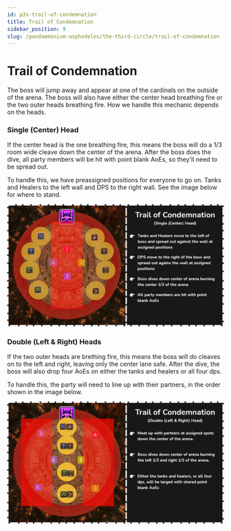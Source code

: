 ```yaml
---
id: p3s-trail-of-condemnation
title: Trail of Condemnation
sidebar_position: 9
slug: /pandaemonium-asphodelos/the-third-circle/trail-of-condemnation
---
```


# Trail of Condemnation
The boss will jump away and appear at one of the cardinals on the outside of the arena.  The boss will also have either the center head breathing fire or the two outer heads breathing fire. How we handle this mechanic depends on the heads.

### Single (Center) Head
If the center head is the one breathing fire, this means the boss will do a 1/3 room wide cleave down the center of the arena.  After the boss does the dive, all party members will be hit with point blank AoEs, so they'll need to be spread out.

To handle this, we have preassigned positions for everyone to go on.  Tanks and Healers to the left wall and DPS to the right wall.  See the image below for where to stand.

![Single (Center) Head](/img/pandaemonium-asphodelos/the-third-circle/trail-of-condemnation-single.png)

### Double (Left & Right) Heads
If the two outer heads are brething fire, this means the boss will do cleaves on to the left and right, leaving only the center lane safe.  After the dive, the boss will also drop four AoEs on either the tanks and healers or all four dps. 

To handle this, the party will need to line up with their partners, in the order shown in the image below.

![Two Heads](/img/pandaemonium-asphodelos/the-third-circle/trail-of-condemnation-double.png)
